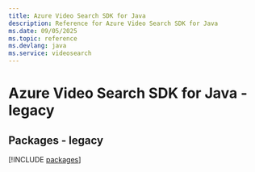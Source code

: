 ```yaml
---
title: Azure Video Search SDK for Java
description: Reference for Azure Video Search SDK for Java
ms.date: 09/05/2025
ms.topic: reference
ms.devlang: java
ms.service: videosearch
---
```

# Azure Video Search SDK for Java - legacy
## Packages - legacy
[!INCLUDE [packages](video-search-index.md)]